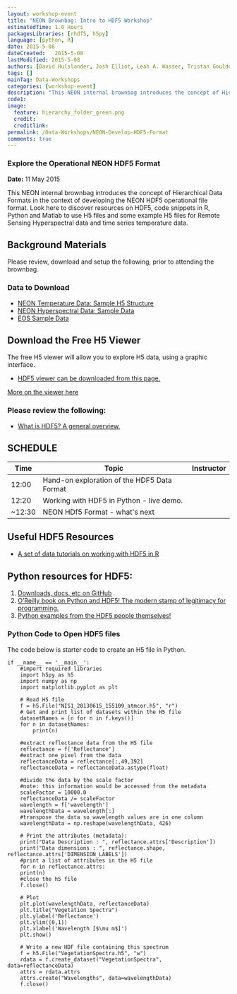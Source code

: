 ```yaml
---
layout: workshop-event
title: "NEON Brownbag: Intro to HDF5 Workshop"
estimatedTime: 1.0 Hours
packagesLibraries: [rhdf5, h5py]
language: [python, R]
date: 2015-5-08
dateCreated:   2015-5-08 
lastModified: 2015-5-08
authors: [David Hulslander, Josh Elliot, Leah A. Wasser, Tristan Goulden]
tags: []
mainTag: Data-Workshops
categories: [workshop-event]
description: "This NEON internal brownbag introduces the concept of Hierarchical Data Formats in the context of developing the NEON HDF5 operational file format. Look here to discover resources on HDF5, code snippets in R, Python and Matlab to use H5 files and some example H5 files for Remote Sensing Hyperspectral data and time series temperature data."
code1: 
image:
  feature: hierarchy_folder_green.png
  credit: 
  creditlink:
permalink: /Data-Workshops/NEON-Develop-HDF5-Format
comments: true 
---
```


### Explore the Operational NEON HDF5 Format

**Date:** 11 May 2015

This NEON internal brownbag introduces the concept of Hierarchical Data Formats 
in the context of developing the NEON HDF5 operational file format. Look here to 
discover resources on HDF5, code snippets in R, Python and Matlab to use H5 files 
and some example H5 files for Remote Sensing Hyperspectral data and time series 
temperature data.

<div id="objectives">

<h2>Background Materials</h2>

Please review, download and setup the following, prior to attending the brownbag.
<h3>Data to Download</h3>

<ul>
<li><a href="http://neondataskills.org/data/HDF_AOPSampleOSBS/NEON_TowerDataD3_D10.hdf5" class="btn btn-success"> NEON Temperature Data: Sample H5 
Structure</a></li>
<li><a href="http://neonhighered.org/Data/HDF5/HDF_AOPSampleOSBS/NIS1_20140507_143910_atmcor.h5" class="btn btn-success"> NEON Hyperspectral Data: Sample Data
</a></li>
<li><a href="http://neonhighered.org/Data/HDF5/1B.GPM.GMI.TB2014.20150325-S175130-E192403.006085.V03C.HDF5" class="btn btn-success"> EOS Sample Data</a></li>

</ul>

<h2>Download the Free H5 Viewer</h2>

<p>The free H5 viewer will allow you to explore H5 data, using a graphic interface. 
</p>

<ul>
<li>
<a href="http://www.hdfgroup.org/products/java/release/download.html" target="_blank" class="btn btn-success"> HDF5 viewer can be downloaded from this page.</a>
</li>
</ul>

<a href="http://neondataskills.org/HDF5/Exploring-Data-HDFView/">More on the
 viewer here</a>

<h3>Please review the following:</h3>
<ul>
<li><a href="http://neondataskills.org/HDF5/About/">What is HDF5? A general overview.</a></li>
</ul>

</div>



## SCHEDULE


| Time        | Topic         | Instructor | 
|-------------|---------------|------------|
| 12:00     | Hand-on exploration of the HDF5 Data Format |          |
| 12:20     | Working with HDF5 in Python - live demo.      |            |
| ~12:30 | NEON HDf5 Format - what's next     |      |

 
## Useful HDF5 Resources

* [A set of data tutorials on working with HDF5 in R](http://neondataskills.org/HDF5/ "Working with HDF5 in R")

## Python resources for HDF5:
1. [Downloads, docs, etc on GitHub]( http://www.h5py.org/ )
2. [O’Reilly book on Python and HDF5! The modern stamp of legitimacy for programming.](https://www.hdfgroup.org/HDF5/examples/api18-py.html) 
3. [Python examples from the HDF5 people themselves!](https://www.hdfgroup.org/HDF5/examples/api18-py.html)



### Python Code to Open HDF5 files

The code below is starter code to create an H5 file in Python.

    if __name__ == '__main__':
		#import required libraries
		import h5py as h5
		import numpy as np
		import matplotlib.pyplot as plt
    
		# Read H5 file
		f = h5.File("NIS1_20130615_155109_atmcor.h5", "r")
		# Get and print list of datasets within the H5 file
		datasetNames = [n for n in f.keys()]
		for n in datasetNames:
			print(n)
		
		#extract reflectance data from the H5 file
		reflectance = f['Reflectance']
		#extract one pixel from the data
		reflectanceData = reflectance[:,49,392]
		reflectanceData = reflectanceData.astype(float)

		#divide the data by the scale factor
		#note: this information would be accessed from the metadata
		scaleFactor = 10000.0
		reflectanceData /= scaleFactor
		wavelength = f['wavelength']
		wavelengthData = wavelength[:]
		#transpose the data so wavelength values are in one column
		wavelengthData = np.reshape(wavelengthData, 426)
    
		# Print the attributes (metadata):
		print("Data Description : ", reflectance.attrs['Description'])
		print("Data dimensions : ", reflectance.shape, reflectance.attrs['DIMENSION_LABELS'])
		#print a list of attributes in the H5 file
		for n in reflectance.attrs:
		print(n)
		#close the h5 file
		f.close()
    
		# Plot
		plt.plot(wavelengthData, reflectanceData)
		plt.title("Vegetation Spectra")
		plt.ylabel('Reflectance')
		plt.ylim((0,1))
		plt.xlabel('Wavelength [$\mu m$]')
		plt.show()
	    
		# Write a new HDF file containing this spectrum
		f = h5.File("VegetationSpectra.h5", "w")
		rdata = f.create_dataset("VegetationSpectra", data=reflectanceData)
		attrs = rdata.attrs
		attrs.create("Wavelengths", data=wavelengthData)
		f.close()

